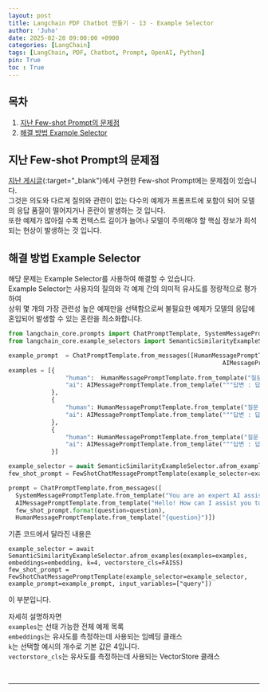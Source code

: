 ```yaml
---
layout: post
title: Langchain PDF Chatbot 만들기 - 13 - Example Selector
author: 'Juho'
date: 2025-02-28 09:00:00 +0900
categories: [LangChain]
tags: [LangChain, PDF, Chatbot, Prompt, OpenAI, Python]
pin: True
toc : True
---
```


<style>
  th{
    font-weight: bold;
    text-align: center;
    background-color: white;
  }
  td{
    background-color: white;
  }

</style>

## 목차
1. [지난 Few-shot Prompt의 문제점](#지난-few-shot-prompt의-문제점)
2. [해결 방법 Example Selector](#해결-방법-example-selector)

## 지난 Few-shot Prompt의 문제점
[지난 게시글](https://juhoplayground.github.io/posts/LangChain-PDF-LLM_Few_Shot_Prompt/){:target="_blank"}에서 구현한 Few-shot Prompt에는 문제점이 있습니다.<br/>
그것은 의도와 다르게 질의와 관련이 없는 다수의 예제가 프롬프트에 포함이 되어 모델의 응답 품질이 떨어지거나 혼란이 발생하는 것 입니다.<br/>
또한 예제가 많아질 수록 컨텍스트 길이가 늘어나 모델이 주의해야 할 핵심 정보가 희석되는 현상이 발생하는 것 입니다.


## 해결 방법 Example Selector
해당 문제는 Example Selector를 사용하여 해결할 수 있습니다.<br/>
Example Selector는 사용자의 질의와 각 예제 간의 의미적 유사도를 정량적으로 평가하여 <br/>
상위 몇 개의 가장 관련성 높은 예제만을 선택함으로써 불필요한 예제가 모델의 응답에 혼입되어 발생할 수 있는 혼란을 최소화합니다. <br/>

```python
from langchain_core.prompts import ChatPromptTemplate, SystemMessagePromptTemplate, HumanMessagePromptTemplate, AIMessagePromptTemplate, FewShotChatMessagePromptTemplate
from langchain_core.example_selectors import SemanticSimilarityExampleSelector

example_prompt  = ChatPromptTemplate.from_messages([HumanMessagePromptTemplate.from_template("""{human}"""),
                                                            AIMessagePromptTemplate.from_template("""**답변 :** {ai}""")])
examples = [{
                "human":  HumanMessagePromptTemplate.from_template("질문 1"),
                "ai": AIMessagePromptTemplate.from_template("""답변 : 답변 1""")
            },
            {
                "human": HumanMessagePromptTemplate.from_template("질문 2"),
                "ai": AIMessagePromptTemplate.from_template("""답변 : 답변 2""")
            },
            {
                "human": HumanMessagePromptTemplate.from_template("질문 3"),
                "ai": AIMessagePromptTemplate.from_template("""답변 : 답변 3""")
            }]

example_selector = await SemanticSimilarityExampleSelector.afrom_examples(examples=examples, embeddings=embedding, k=4, vectorstore_cls=FAISS)
few_shot_prompt = FewShotChatMessagePromptTemplate(example_selector=example_selector, example_prompt=example_prompt, input_variables=["query"])

prompt = ChatPromptTemplate.from_messages([
  SystemMessagePromptTemplate.from_template("You are an expert AI assistant that provides detailed and accurate answers."),
  AIMessagePromptTemplate.from_template("Hello! How can I assist you today?"),
  few_shot_prompt.format(question=question),
  HumanMessagePromptTemplate.from_template("{question}")])
```

기존 코드에서 달라진 내용은 <br/>
```
example_selector = await SemanticSimilarityExampleSelector.afrom_examples(examples=examples, embeddings=embedding, k=4, vectorstore_cls=FAISS)
few_shot_prompt = FewShotChatMessagePromptTemplate(example_selector=example_selector, example_prompt=example_prompt, input_variables=["query"])
```
이 부분입니다.<br/>

자세히 설명하자면 <br/>
`examples`는 선태 가능한 전체 예제 목록<br/>
`embeddings`는 유사도를 측정하는데 사용되는 임베딩 클래스 <br/>
`k`는 선택할 예시의 개수로 기본 값은 4입니다.<br/>
`vectorstore_cls`는 유사도를 측정하는데 사용되는 VectorStore 클래스<br/>


<br/>

--- 